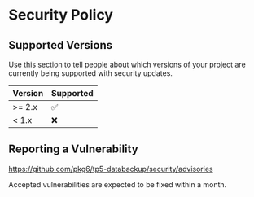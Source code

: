 # Security Policy

## Supported Versions

Use this section to tell people about which versions of your project are
currently being supported with security updates.

| Version  | Supported          |
| -------  | ------------------ |
| >= 2.x | :white_check_mark: |
| < 1.x  | :x:                |


## Reporting a Vulnerability

https://github.com/pkg6/tp5-databackup/security/advisories

Accepted vulnerabilities are expected to be fixed within a month.

